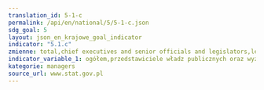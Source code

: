 ```yaml
---
translation_id: 5-1-c
permalink: /api/en/national/5/5-1-c.json
sdg_goal: 5
layout: json_en_krajowe_goal_indicator
indicator: "5.1.c"
zmienne: total,chief executives and senior officials and legislators,legislators and senior officials,managing directors and chief executives,administrative and commercial managers,production and specialized services managers,hospitality and retail or other services managers
indicator_variable_1: ogółem,przedstawiciele władz publicznych oraz wyżsi urzędnicy i dyrektorzy generalni,przedstawiciele władz publicznych i wyżsi urzędnicy,dyrektorzy generalni i zarządzający,kierownicy do spraw zarządzania i handlu,kierownicy do spraw produkcji i usług,kierownicy w branży hotelarskiej i handlu oraz innych branżach usługowych;
kategorie: managers
source_url: www.stat.gov.pl
---
```


